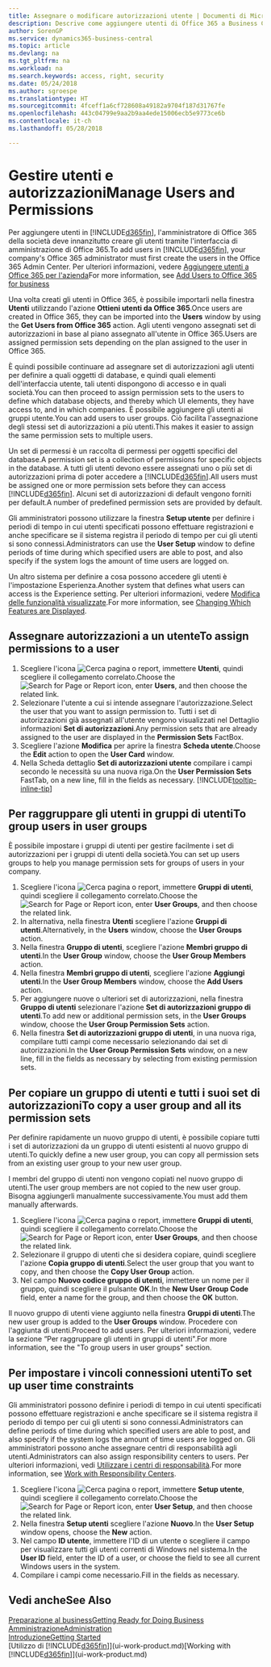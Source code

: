 ```yaml
---
title: Assegnare o modificare autorizzazioni utente | Documenti di Microsoft
description: Descrive come aggiungere utenti di Office 365 a Business Central e quindi assegnare le autorizzazioni, i diritti di accesso e le impostazioni di protezione.
author: SorenGP
ms.service: dynamics365-business-central
ms.topic: article
ms.devlang: na
ms.tgt_pltfrm: na
ms.workload: na
ms.search.keywords: access, right, security
ms.date: 05/24/2018
ms.author: sgroespe
ms.translationtype: HT
ms.sourcegitcommit: 4fceff1a6cf728608a49182a9704f187d31767fe
ms.openlocfilehash: 443c04799e9aa2b9aa4ede15006ecb5e9773ce6b
ms.contentlocale: it-ch
ms.lasthandoff: 05/28/2018

---
```

# <a name="manage-users-and-permissions"></a><span data-ttu-id="34037-103">Gestire utenti e autorizzazioni</span><span class="sxs-lookup"><span data-stu-id="34037-103">Manage Users and Permissions</span></span>
<span data-ttu-id="34037-104">Per aggiungere utenti in [!INCLUDE[d365fin](includes/d365fin_md.md)], l'amministratore di Office 365 della società deve innanzitutto creare gli utenti tramite l'interfaccia di amministrazione di Office 365.</span><span class="sxs-lookup"><span data-stu-id="34037-104">To add users in [!INCLUDE[d365fin](includes/d365fin_md.md)], your company's Office 365 administrator must first create the users in the Office 365 Admin Center.</span></span> <span data-ttu-id="34037-105">Per ulteriori informazioni, vedere [Aggiungere utenti a Office 365 per l'azienda](https://support.office.com/en-us/article/Add-users-to-Office-365-for-business-435ccec3-09dd-4587-9ebd-2f3cad6bc2bc)</span><span class="sxs-lookup"><span data-stu-id="34037-105">For more information, see [Add Users to Office 365 for business](https://support.office.com/en-us/article/Add-users-to-Office-365-for-business-435ccec3-09dd-4587-9ebd-2f3cad6bc2bc)</span></span>

<span data-ttu-id="34037-106">Una volta creati gli utenti in Office 365, è possibile importarli nella finestra **Utenti** utilizzando l'azione **Ottieni utenti da Office 365**.</span><span class="sxs-lookup"><span data-stu-id="34037-106">Once users are created in Office 365, they can be imported into the **Users** window by using the **Get Users from Office 365** action.</span></span> <span data-ttu-id="34037-107">Agli utenti vengono assegnati set di autorizzazioni in base al piano assegnato all'utente in Office 365.</span><span class="sxs-lookup"><span data-stu-id="34037-107">Users are assigned permission sets depending on the plan assigned to the user in Office 365.</span></span>

<span data-ttu-id="34037-108">È quindi possibile continuare ad assegnare set di autorizzazioni agli utenti per definire a quali oggetti di database, e quindi quali elementi dell'interfaccia utente, tali utenti dispongono di accesso e in quali società.</span><span class="sxs-lookup"><span data-stu-id="34037-108">You can then proceed to assign permission sets to the users to define which database objects, and thereby which UI elements, they have access to, and in which companies.</span></span> <span data-ttu-id="34037-109">È possibile aggiungere gli utenti ai gruppi utente.</span><span class="sxs-lookup"><span data-stu-id="34037-109">You can add users to user groups.</span></span> <span data-ttu-id="34037-110">Ciò facilita l'assegnazione degli stessi set di autorizzazioni a più utenti.</span><span class="sxs-lookup"><span data-stu-id="34037-110">This makes it easier to assign the same permission sets to multiple users.</span></span>

<span data-ttu-id="34037-111">Un set di permessi è un raccolta di permessi per oggetti specifici del database.</span><span class="sxs-lookup"><span data-stu-id="34037-111">A permission set is a collection of permissions for specific objects in the database.</span></span> <span data-ttu-id="34037-112">A tutti gli utenti devono essere assegnati uno o più set di autorizzazioni prima di poter accedere a [!INCLUDE[d365fin](includes/d365fin_md.md)].</span><span class="sxs-lookup"><span data-stu-id="34037-112">All users must be assigned one or more permission sets before they can access [!INCLUDE[d365fin](includes/d365fin_md.md)].</span></span> <span data-ttu-id="34037-113">Alcuni set di autorizzazioni di default vengono forniti per default.</span><span class="sxs-lookup"><span data-stu-id="34037-113">A number of predefined permission sets are provided by default.</span></span>  

<span data-ttu-id="34037-114">Gli amministratori possono utilizzare la finestra **Setup utente** per definire i periodi di tempo in cui utenti specificati possono effettuare registrazioni e anche specificare se il sistema registra il periodo di tempo per cui gli utenti si sono connessi.</span><span class="sxs-lookup"><span data-stu-id="34037-114">Administrators can use the **User Setup** window to define periods of time during which specified users are able to post, and also specify if the system logs the amount of time users are logged on.</span></span>

<span data-ttu-id="34037-115">Un altro sistema per definire a cosa possono accedere gli utenti è l'impostazione Esperienza.</span><span class="sxs-lookup"><span data-stu-id="34037-115">Another system that defines what users can access is the Experience setting.</span></span> <span data-ttu-id="34037-116">Per ulteriori informazioni, vedere [Modifica delle funzionalità visualizzate](ui-experiences.md).</span><span class="sxs-lookup"><span data-stu-id="34037-116">For more information, see [Changing Which Features are Displayed](ui-experiences.md).</span></span>

## <a name="to-assign-permissions-to-a-user"></a><span data-ttu-id="34037-117">Assegnare autorizzazioni a un utente</span><span class="sxs-lookup"><span data-stu-id="34037-117">To assign permissions to a user</span></span>
1. <span data-ttu-id="34037-118">Scegliere l'icona ![Cerca pagina o report](media/ui-search/search_small.png "Cerca pagina o report"), immettere **Utenti**, quindi scegliere il collegamento correlato.</span><span class="sxs-lookup"><span data-stu-id="34037-118">Choose the ![Search for Page or Report](media/ui-search/search_small.png "Search for Page or Report icon") icon, enter **Users**, and then choose the related link.</span></span>
2. <span data-ttu-id="34037-119">Selezionare l'utente a cui si intende assegnare l'autorizzazione.</span><span class="sxs-lookup"><span data-stu-id="34037-119">Select the user that you want to assign permission to.</span></span>
<span data-ttu-id="34037-120">Tutti i set di autorizzazioni già assegnati all'utente vengono visualizzati nel Dettaglio informazioni **Set di autorizzazioni**.</span><span class="sxs-lookup"><span data-stu-id="34037-120">Any permission sets that are already assigned to the user are displayed in the **Permission Sets** FactBox.</span></span>
3. <span data-ttu-id="34037-121">Scegliere l'azione **Modifica** per aprire la finestra **Scheda utente**.</span><span class="sxs-lookup"><span data-stu-id="34037-121">Choose the **Edit** action to open the **User Card** window.</span></span>
4. <span data-ttu-id="34037-122">Nella Scheda dettaglio **Set di autorizzazioni utente** compilare i campi secondo le necessità su una nuova riga.</span><span class="sxs-lookup"><span data-stu-id="34037-122">On the **User Permission Sets** FastTab, on a new line, fill in the fields as necessary.</span></span> [!INCLUDE[tooltip-inline-tip](includes/tooltip-inline-tip_md.md)]

## <a name="to-group-users-in-user-groups"></a><span data-ttu-id="34037-123">Per raggruppare gli utenti in gruppi di utenti</span><span class="sxs-lookup"><span data-stu-id="34037-123">To group users in user groups</span></span>
<span data-ttu-id="34037-124">È possibile impostare i gruppi di utenti per gestire facilmente i set di autorizzazioni per i gruppi di utenti della società.</span><span class="sxs-lookup"><span data-stu-id="34037-124">You can set up users groups to help you manage permission sets for groups of users in your company.</span></span>

1. <span data-ttu-id="34037-125">Scegliere l'icona ![Cerca pagina o report](media/ui-search/search_small.png "Cerca pagina o report"), immettere **Gruppi di utenti**, quindi scegliere il collegamento correlato.</span><span class="sxs-lookup"><span data-stu-id="34037-125">Choose the ![Search for Page or Report](media/ui-search/search_small.png "Search for Page or Report icon") icon, enter **User Groups**, and then choose the related link.</span></span>
2. <span data-ttu-id="34037-126">In alternativa, nella finestra **Utenti** scegliere l'azione **Gruppi di utenti**.</span><span class="sxs-lookup"><span data-stu-id="34037-126">Alternatively, in the **Users** window, choose the **User Groups** action.</span></span>
3. <span data-ttu-id="34037-127">Nella finestra **Gruppo di utenti**, scegliere l'azione **Membri gruppo di utenti**.</span><span class="sxs-lookup"><span data-stu-id="34037-127">In the **User Group** window, choose the **User Group Members** action.</span></span>
6. <span data-ttu-id="34037-128">Nella finestra **Membri gruppo di utenti**, scegliere l'azione **Aggiungi utenti**.</span><span class="sxs-lookup"><span data-stu-id="34037-128">In the **User Group Members** window, choose the **Add Users** action.</span></span>
7. <span data-ttu-id="34037-129">Per aggiungere nuove o ulteriori set di autorizzazioni, nella finestra **Gruppo di utenti** selezionare l'azione **Set di autorizzazioni gruppo di utenti**.</span><span class="sxs-lookup"><span data-stu-id="34037-129">To add new or additional permission sets, in the **User Groups** window, choose the **User Group Permission Sets** action.</span></span>
8. <span data-ttu-id="34037-130">Nella finestra **Set di autorizzazioni gruppo di utenti**, in una nuova riga, compilare tutti campi come necessario selezionando dai set di autorizzazioni.</span><span class="sxs-lookup"><span data-stu-id="34037-130">In the **User Group Permission Sets** window, on a new line, fill in the fields as necessary by selecting from existing permission sets.</span></span>

## <a name="to-copy-a-user-group-and-all-its-permission-sets"></a><span data-ttu-id="34037-131">Per copiare un gruppo di utenti e tutti i suoi set di autorizzazioni</span><span class="sxs-lookup"><span data-stu-id="34037-131">To copy a user group and all its permission sets</span></span>
<span data-ttu-id="34037-132">Per definire rapidamente un nuovo gruppo di utenti, è possibile copiare tutti i set di autorizzazioni da un gruppo di utenti esistenti al nuovo gruppo di utenti.</span><span class="sxs-lookup"><span data-stu-id="34037-132">To quickly define a new user group, you can copy all permission sets from an existing user group to your new user group.</span></span>

<span data-ttu-id="34037-133">I membri del gruppo di utenti non vengono copiati nel nuovo gruppo di utenti.</span><span class="sxs-lookup"><span data-stu-id="34037-133">The user group members are not copied to the new user group.</span></span> <span data-ttu-id="34037-134">Bisogna aggiungerli manualmente successivamente.</span><span class="sxs-lookup"><span data-stu-id="34037-134">You must add them manually afterwards.</span></span>

1. <span data-ttu-id="34037-135">Scegliere l'icona ![Cerca pagina o report](media/ui-search/search_small.png "Cerca pagina o report"), immettere **Gruppi di utenti**, quindi scegliere il collegamento correlato.</span><span class="sxs-lookup"><span data-stu-id="34037-135">Choose the ![Search for Page or Report](media/ui-search/search_small.png "Search for Page or Report icon") icon, enter **User Groups**, and then choose the related link.</span></span>
2. <span data-ttu-id="34037-136">Selezionare il gruppo di utenti che si desidera copiare, quindi scegliere l'azione **Copia gruppo di utenti**.</span><span class="sxs-lookup"><span data-stu-id="34037-136">Select the user group that you want to copy, and then choose the **Copy User Group** action.</span></span>
3. <span data-ttu-id="34037-137">Nel campo **Nuovo codice gruppo di utenti**, immettere un nome per il gruppo, quindi scegliere il pulsante **OK**.</span><span class="sxs-lookup"><span data-stu-id="34037-137">In the **New User Group Code** field, enter a name for the group, and then choose the **OK** button.</span></span>

<span data-ttu-id="34037-138">Il nuovo gruppo di utenti viene aggiunto nella finestra **Gruppi di utenti**.</span><span class="sxs-lookup"><span data-stu-id="34037-138">The new user group is added to the **User Groups** window.</span></span> <span data-ttu-id="34037-139">Procedere con l'aggiunta di utenti.</span><span class="sxs-lookup"><span data-stu-id="34037-139">Proceed to add users.</span></span> <span data-ttu-id="34037-140">Per ulteriori informazioni, vedere la sezione “Per raggruppare gli utenti in gruppi di utenti".</span><span class="sxs-lookup"><span data-stu-id="34037-140">For more information, see the "To group users in user groups" section.</span></span>

## <a name="to-set-up-user-time-constraints"></a><span data-ttu-id="34037-141">Per impostare i vincoli connessioni utenti</span><span class="sxs-lookup"><span data-stu-id="34037-141">To set up user time constraints</span></span>
<span data-ttu-id="34037-142">Gli amministratori possono definire i periodi di tempo in cui utenti specificati possono effettuare registrazioni e anche specificare se il sistema registra il periodo di tempo per cui gli utenti si sono connessi.</span><span class="sxs-lookup"><span data-stu-id="34037-142">Administrators can define periods of time during which specified users are able to post, and also specify if the system logs the amount of time users are logged on.</span></span> <span data-ttu-id="34037-143">Gli amministratori possono anche assegnare centri di responsabilità agli utenti.</span><span class="sxs-lookup"><span data-stu-id="34037-143">Administrators can also assign responsibility centers to users.</span></span> <span data-ttu-id="34037-144">Per ulteriori informazioni, vedi [Utilizzare i centri di responsabilità](inventory-responsibility-centers.md).</span><span class="sxs-lookup"><span data-stu-id="34037-144">For more information, see [Work with Responsibility Centers](inventory-responsibility-centers.md).</span></span>

1. <span data-ttu-id="34037-145">Scegliere l'icona ![Cerca pagina o report](media/ui-search/search_small.png "Cerca pagina o report"), immettere **Setup utente**, quindi scegliere il collegamento correlato.</span><span class="sxs-lookup"><span data-stu-id="34037-145">Choose the ![Search for Page or Report](media/ui-search/search_small.png "Search for Page or Report icon") icon, enter **User Setup**, and then choose the related link.</span></span>
2. <span data-ttu-id="34037-146">Nella finestra **Setup utenti** scegliere l'azione **Nuovo**.</span><span class="sxs-lookup"><span data-stu-id="34037-146">In the **User Setup** window opens, choose the **New** action.</span></span>
3. <span data-ttu-id="34037-147">Nel campo **ID utente**, immettere l'ID di un utente o scegliere il campo per visualizzare tutti gli utenti correnti di Windows nel sistema.</span><span class="sxs-lookup"><span data-stu-id="34037-147">In the **User ID** field, enter the ID of a user, or choose the field to see all current Windows users in the system.</span></span>
4. <span data-ttu-id="34037-148">Compilare i campi come necessario.</span><span class="sxs-lookup"><span data-stu-id="34037-148">Fill in the fields as necessary.</span></span>

## <a name="see-also"></a><span data-ttu-id="34037-149">Vedi anche</span><span class="sxs-lookup"><span data-stu-id="34037-149">See Also</span></span>
[<span data-ttu-id="34037-150">Preparazione al business</span><span class="sxs-lookup"><span data-stu-id="34037-150">Getting Ready for Doing Business</span></span>](ui-get-ready-business.md)  
[<span data-ttu-id="34037-151">Amministrazione</span><span class="sxs-lookup"><span data-stu-id="34037-151">Administration</span></span>](admin-setup-and-administration.md)  
[<span data-ttu-id="34037-152">Introduzione</span><span class="sxs-lookup"><span data-stu-id="34037-152">Getting Started</span></span>](product-get-started.md)  
<span data-ttu-id="34037-153">[Utilizzo di [!INCLUDE[d365fin](includes/d365fin_md.md)]](ui-work-product.md)</span><span class="sxs-lookup"><span data-stu-id="34037-153">[Working with [!INCLUDE[d365fin](includes/d365fin_md.md)]](ui-work-product.md)</span></span>  

